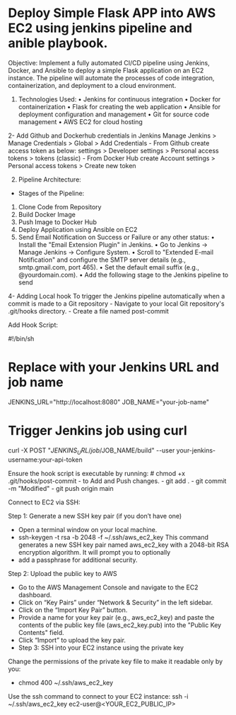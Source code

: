 # Deploy Simple Flask APP into AWS EC2 using jenkins pipeline and anible playbook.

Objective:
Implement a fully automated CI/CD pipeline using Jenkins, Docker, and Ansible to deploy a simple Flask application on an EC2 instance. The pipeline will automate the processes of code integration, containerization, and deployment to a cloud environment.

1. Technologies Used:
    •  Jenkins for continuous integration
    •  Docker for containerization
    •  Flask for creating the web application
    •  Ansible for deployment configuration and management
    •  Git for source code management
    •  AWS EC2 for cloud hosting

2- Add Github and Dockerhub credentials in Jenkins
    Manage Jenkins > Manage Credentials > Global > Add Credentials
    - From Github create access token as below:
      settings > Developer settings > Personal access tokens > tokens (classic)
    - From Docker Hub create 
      Account settings > Personal access tokens > Create new token

2. Pipeline Architecture:
   
- Stages of the Pipeline:
1. Clone Code from Repository
2. Build Docker Image
3. Push Image to Docker Hub
4. Deploy Application using Ansible on EC2
5. Send Email Notification on Success or Failure or any other status:
    •	Install the "Email Extension Plugin" in Jenkins.
    •	Go to Jenkins -> Manage Jenkins -> Configure System.
    •	Scroll to "Extended E-mail Notification" and configure the SMTP server details (e.g., smtp.gmail.com, port 465).
    •	Set the default email suffix (e.g., @yourdomain.com).
    •	Add the following stage to the Jenkins pipeline to send
   
4- Adding Local hook To trigger the Jenkins pipeline automatically when a commit is made to a Git repository
    - Navigate to your local Git repository's .git/hooks directory.
    - Create a file named post-commit 

  Add Hook Script:

#!/bin/sh

# Replace with your Jenkins URL and job name
JENKINS_URL="http://localhost:8080"
JOB_NAME="your-job-name"

# Trigger Jenkins job using curl
curl -X POST "$JENKINS_URL/job/$JOB_NAME/build" --user your-jenkins-username:your-api-token

Ensure the hook script is executable by running:
      # chmod +x .git/hooks/post-commit
          - to Add and Push changes.
          - git add .
          - git commit -m "Modified"
          - git push origin main

Connect to EC2 via SSH:

Step 1: Generate a new SSH key pair (if you don’t have one)
   - Open a terminal window on your local machine.
   - ssh-keygen -t rsa -b 2048 -f ~/.ssh/aws_ec2_key
  This command generates a new SSH key pair named aws_ec2_key with a 2048-bit RSA encryption algorithm. It will prompt you to optionally 
   - add a passphrase for additional security.

Step 2: Upload the public key to AWS
   - Go to the AWS Management Console and navigate to the EC2 dashboard.
   - Click on “Key Pairs” under “Network & Security” in the left sidebar.
   - Click on the “Import Key Pair” button.
   - Provide a name for your key pair (e.g., aws_ec2_key) and paste the contents of the public key file (aws_ec2_key.pub) into the "Public Key Contents" field.
   - Click “Import” to upload the key pair.
   - Step 3: SSH into your EC2 instance using the private key

Change the permissions of the private key file to make it readable only by you:
   - chmod 400 ~/.ssh/aws_ec2_key

Use the ssh command to connect to your EC2 instance:
ssh -i ~/.ssh/aws_ec2_key ec2-user@<YOUR_EC2_PUBLIC_IP>

   
